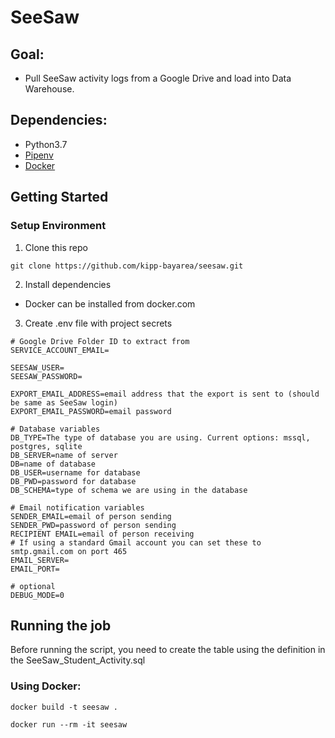 # SeeSaw

## Goal:
- Pull SeeSaw activity logs from a Google Drive and load into Data Warehouse.


## Dependencies:
- Python3.7
- [Pipenv](https://pipenv.readthedocs.io/en/latest/)
- [Docker](https://www.docker.com/)


## Getting Started


### Setup Environment

1. Clone this repo
```
git clone https://github.com/kipp-bayarea/seesaw.git
```

2. Install dependencies
- Docker can be installed from docker.com

3. Create .env file with project secrets

```
# Google Drive Folder ID to extract from
SERVICE_ACCOUNT_EMAIL=

SEESAW_USER=
SEESAW_PASSWORD=

EXPORT_EMAIL_ADDRESS=email address that the export is sent to (should be same as SeeSaw login)
EXPORT_EMAIL_PASSWORD=email password

# Database variables
DB_TYPE=The type of database you are using. Current options: mssql, postgres, sqlite
DB_SERVER=name of server
DB=name of database
DB_USER=username for database
DB_PWD=password for database
DB_SCHEMA=type of schema we are using in the database

# Email notification variables
SENDER_EMAIL=email of person sending
SENDER_PWD=password of person sending
RECIPIENT EMAIL=email of person receiving
# If using a standard Gmail account you can set these to smtp.gmail.com on port 465
EMAIL_SERVER=
EMAIL_PORT=

# optional
DEBUG_MODE=0
```
## Running the job

Before running the script, you need to create the table using the definition in the SeeSaw_Student_Activity.sql

### Using Docker:
```
docker build -t seesaw .
```
```
docker run --rm -it seesaw
```


